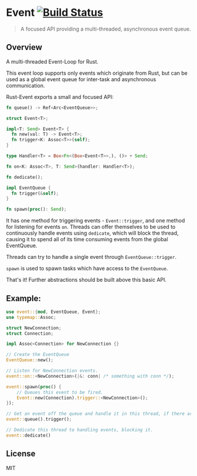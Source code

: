 # Event [![Build Status](https://travis-ci.org/reem/rust-event.svg?branch=master)](https://travis-ci.org/reem/rust-event)

> A focused API providing a multi-threaded, asynchronous event queue.

## Overview

A multi-threaded Event-Loop for Rust.

This event loop supports only events which originate from Rust, but can be used
as a global event queue for inter-task and asynchronous communication.

Rust-Event exports a small and focused API:

```rust
fn queue() -> Ref<Arc<EventQueue>>;

struct Event<T>;

impl<T: Send> Event<T> {
  fn new(val: T) -> Event<T>;
  fn trigger<K: Assoc<T>>(self);
}

type Handler<T> = Box<Fn<(Box<Event<T>>,), ()> + Send;

fn on<K: Assoc<T>, T: Send>(handler: Handler<T>);

fn dedicate();

impl EventQueue {
  fn trigger(&self);
}

fn spawn(proc(): Send);
```

It has one method for triggering events - `Event::trigger`, and one
method for listening for events `on`. Threads can offer themselves
to be used to continuously handle events using `dedicate`, which will
block the thread, causing it to spend all of its time consuming events
from the global EventQueue.

Threads can try to handle a single event through `EventQueue::trigger`.

`spawn` is used to spawn tasks which have access to the `EventQueue`.

That's it! Further abstractions should be built above this basic API.

## Example:

```rust
use event::{mod, EventQueue, Event};
use typemap::Assoc;

struct NewConnection;
struct Connection;

impl Assoc<Connection> for NewConnection {}

// Create the EventQueue
EventQueue::new();

// Listen for NewConnection events.
event::on::<NewConnection>(|&: conn| /* something with conn */);

event::spawn(proc() {
    // Queues this event to be fired.
    Event::new(Connection).trigger::<NewConnection>();
});

// Get an event off the queue and handle it in this thread, if there are any.
event::queue().trigger();

// Dedicate this thread to handling events, blocking it.
event::dedicate()
```

## License

MIT

